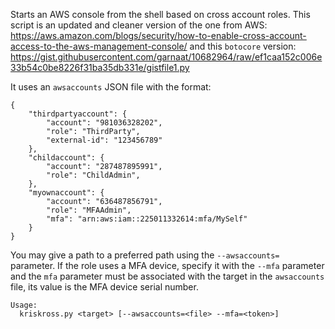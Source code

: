 Starts an AWS console from the shell based on cross account roles.
This script is an updated and cleaner version of the one from AWS:
https://aws.amazon.com/blogs/security/how-to-enable-cross-account-access-to-the-aws-management-console/
and this `botocore` version:
https://gist.githubusercontent.com/garnaat/10682964/raw/ef1caa152c006e33b54c0be8226f31ba35db331e/gistfile1.py

It uses an `awsaccounts` JSON file with the format:

    {
        "thirdpartyaccount": {
            "account": "981036328202",
            "role": "ThirdParty",
            "external-id": "123456789"
        },
        "childaccount": {
            "account": "287487895991",
            "role": "ChildAdmin",
        },
        "myownaccount": {
            "account": "636487856791",
            "role": "MFAAdmin",
            "mfa": "arn:aws:iam::225011332614:mfa/MySelf"
        }
    }

You may give a path to a preferred path using the `--awsaccounts=` parameter.
If the role uses a MFA device, specify it with the `--mfa` parameter and the
`mfa` parameter must be associated with the target in the `awsaccounts` file,
its value is the MFA device serial number.

```
Usage:
  kriskross.py <target> [--awsaccounts=<file> --mfa=<token>]
```
